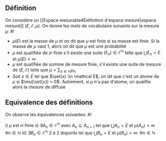 ## Définition
On considère un [[Espace mesurable#Définition d'espace mesuré|espace mesuré]] $(E, \mathcal E, \mu)$. On donne les mots de vocabulaire suivants sur la mesure $\mu$: #!

- $\mu(E)$ est la masse de $\mu$ et on dit que $\mu$ est finie si sa masse est finie. 
	Si la masse de $\mu$ vaut 1, alors on dit que $\mu$ est une probabilité
- $\mu$ est qualifiée de $\sigma$-finie s'il existe une suite $(E_n) \in \mathcal E^\mathbb N$ telle que
	$\bigcup E_n = E$ et $\mu(E) < \infty$
- $\mu$ est qualifiée de somme de mesure finie, s'il existe une suite de mesure de $(E, \mathcal E)$ telle que
	$\mu = \sum_{n \in \mathbb N} \mu_n$
- Soit $x \in E$ tel que $\set{x} \in \mathcal E$, on dit que c'est un atome de $\mu$ si
	$\mu(\set{x}) > 0$. Autrement, si $\mu$ n'a pas d'atome, on qualifie alors la mesure de diffuse
<!--ID: 1727551528557-->


## Equivalence des définitions
On observe les équivalences suivantes: #!

i) $\mu$ est $\sigma$-finie
ii) $\exists A_n \in \mathcal E^\mathbb N$ avec $A_n \subseteq A_{n+1}$ tel que $\bigcup A_n = E$ et $\mu(A_n) < \infty \; \; \forall n \in\mathbb N$
iii) $\exists B_n \in \mathcal E^\mathbb N$ 2 à 2 disjoints tel que $\bigcup B_n = E$ et $\mu(B_n) < \infty \; \; \forall n \in\mathbb N$
<!--ID: 1727551528558-->

